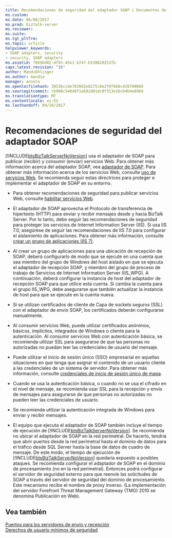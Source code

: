 ```yaml
---
title: Recomendaciones de seguridad del adaptador SOAP | Documentos de Microsoft
ms.custom: 
ms.date: 06/08/2017
ms.prod: biztalk-server
ms.reviewer: 
ms.suite: 
ms.tgt_pltfrm: 
ms.topic: article
helpviewer_keywords:
- SOAP adapters, security
- security, SOAP adapters
ms.assetid: f869bd82-df93-45e1-b747-b538820253fb
caps.latest.revision: "16"
author: MandiOhlinger
ms.author: mandia
manager: anneta
ms.openlocfilehash: 3053bccde7830d2e8275c8e2f6f668c428709860
ms.sourcegitcommit: cb908c540d8f1a692d01dc8f313e16cb4b4e696d
ms.translationtype: MT
ms.contentlocale: es-ES
ms.lasthandoff: 09/20/2017
---
```

# <a name="soap-adapter-security-recommendations"></a>Recomendaciones de seguridad del adaptador SOAP
[!INCLUDE[btsBizTalkServerNoVersion](../includes/btsbiztalkservernoversion-md.md)] usa el adaptador de SOAP para publicar (recibir) y consumir (enviar) servicios Web. Para obtener más información acerca del adaptador SOAP, vea [adaptador de SOAP](../core/soap-adapter.md). Para obtener más información acerca de los servicios Web, consulte [uso de servicios Web](../core/using-web-services.md). Se recomienda seguir estas directrices para proteger e implementar el adaptador de SOAP en su entorno.  
  
-   Para obtener recomendaciones de seguridad para publicar servicios Web, consulte [habilitar servicios Web](../core/enabling-web-services.md).  
  
-   El adaptador de SOAP aprovecha el Protocolo de transferencia de hipertexto (HTTP) para enviar y recibir mensajes desde y hacia BizTalk Server. Por lo tanto, debe seguir las recomendaciones de seguridad para proteger los servicios de Internet Information Server (IIS). Si usa IIS 7.0, asegúrese de seguir las recomendaciones de IIS 7.0 para configurar el aislamiento de aplicaciones. Para obtener más información, consulte [crear un grupo de aplicaciones (IIS 7)](http://go.microsoft.com/fwlink/?LinkId=196674).  
  
-   Al crear un grupo de aplicaciones para una ubicación de recepción de SOAP, deberá configurarlo de modo que se ejecute en una cuenta que sea miembro del grupo de Windows del host aislado en que se ejecuta el adaptador de recepción SOAP, y miembro del grupo de proceso de trabajo de Servicios de Internet Information Server (IIS_WPG). A continuación, deberá configurar la instancia de host del adaptador de recepción SOAP para que utilice esta cuenta. Si cambia la cuenta para el grupo IIS_WPG, debe asegurarse que también actualizar la instancia de host para que se ejecute en la cuenta nueva.  
  
-   Si se utilizan certificados de cliente de Capa de sockets seguros (SSL) con el adaptador de envío SOAP, los certificados deberán configurarse manualmente.  
  
-   Al consumir servicios Web, puede utilizar certificados anónimos, básicos, implícitos, integrados de Windows o cliente para la autenticación. Al consumir servicios Web con autenticación básica, se recomienda utilizar SSL para asegurarse de que las personas no autorizadas no puedan leer las credenciales de usuario del mensaje.  
  
-   Puede utilizar el inicio de sesión único (SSO) empresarial en aquellas situaciones en que tenga que asignar el contenido de un usuario cliente a las credenciales de un sistema de servidor. Para obtener más información, consulte [credenciales de inicio de sesión único de mapa](../core/how-to-map-single-sign-on-credentials.md).  
  
-   Cuando se usa la autenticación básica, o cuando no se usa el cifrado en el nivel de mensaje, se recomienda usar SSL para la recepción y envío de mensajes para asegurarse de que personas no autorizadas no pueden leer las credenciales de usuario.  
  
-   Se recomienda utilizar la autenticación integrada de Windows para enviar y recibir mensajes.  
  
-   El equipo que ejecuta el adaptador de SOAP también incluye el tiempo de ejecución de [!INCLUDE[btsBizTalkServerNoVersion](../includes/btsbiztalkservernoversion-md.md)]. Se recomienda no ubicar el adaptador de SOAP en la red perimetral. De hacerlo, tendría que abrir puertos desde la red perimetral hasta el dominio de datos para el tráfico desde SQL Server hasta la base de datos de cuadro de mensaje. De este modo, el tiempo de ejecución de [!INCLUDE[btsBizTalkServerNoVersion](../includes/btsbiztalkservernoversion-md.md)] quedaría expuesto a posibles ataques. Se recomienda configurar el adaptador de SOAP en el dominio de procesamiento (no en la red perimetral). Entonces podrá configurar el servidor de seguridad externo para que reenvíe las solicitudes de SOAP a través del servidor de seguridad del dominio de procesamiento. Este mecanismo recibe el nombre de proxy inverso. (La implementación del servidor Forefront Threat Management Gateway (TMG) 2010 se denomina Publicación en Web).  
  
## <a name="see-also"></a>Vea también  
 [Puertos para los servidores de envío y recepción](../core/ports-for-the-receive-and-send-servers.md)   
 [Derechos de usuario mínimos de seguridad](../core/minimum-security-user-rights.md)